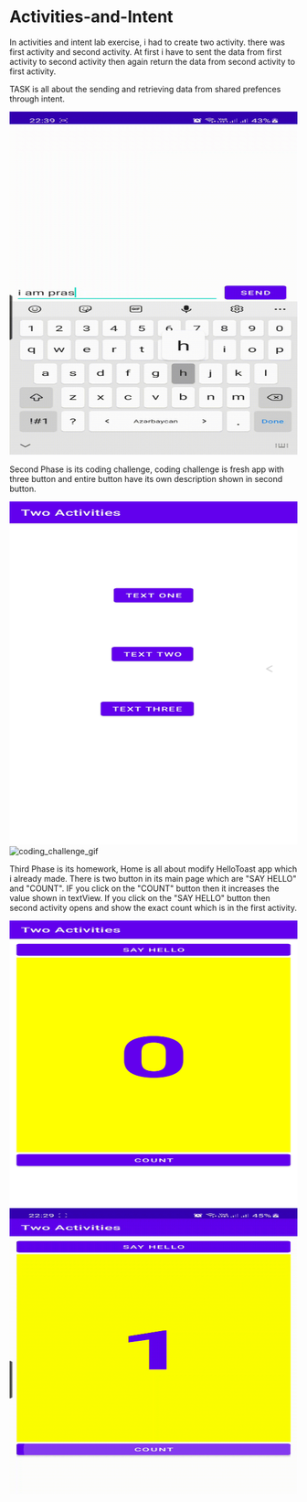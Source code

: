 # Activities-and-Intent
In activities and intent lab exercise, i had to create two activity.
there was first activity and second activity.
At first i have to sent the data from first activity to second activity then again return the data from second activity to first activity.

TASK is all about the sending and retrieving data from shared prefences through intent.

<img src="https://github.com/aprashant21/Activities-and-Intent/blob/master/images/task.gif" alt="task" height="600px" width="600px">

Second Phase is its coding challenge,
coding challenge is fresh app with three button and entire button have its own description shown in second button.

<img src="https://github.com/aprashant21/Activities-and-Intent/blob/master/images/challe.jpg" alt="coding_challenge" height="600px" width="600px">

<img src="https://github.com/aprashant21/Activities-and-Intent/blob/master/images/challenge.gif" alt="coding_challenge_gif" height="500px" width="600px">


Third Phase is its homework,
Home is all about modify HelloToast app which i already made.
There is two button in its main page which are "SAY HELLO" and "COUNT".
IF you click on the "COUNT" button then it increases the value shown in textView.
If you click on the "SAY HELLO" button then second activity opens and show the exact count which is in the first activity.

<img src="https://github.com/aprashant21/Activities-and-Intent/blob/master/images/homework.jpg" height="500px" width="600px" alt="homework">

<img src="https://github.com/aprashant21/Activities-and-Intent/blob/master/images/homeworkvi.gif" height="500px" width="600px" alt="homework">
